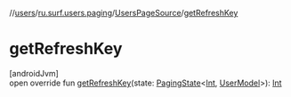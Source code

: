 //[users](../../../index.md)/[ru.surf.users.paging](../index.md)/[UsersPageSource](index.md)/[getRefreshKey](get-refresh-key.md)

# getRefreshKey

[androidJvm]\
open override fun [getRefreshKey](get-refresh-key.md)(state: [PagingState](https://developer.android.com/reference/kotlin/androidx/paging/PagingState.html)&lt;[Int](https://kotlinlang.org/api/latest/jvm/stdlib/kotlin/-int/index.html), [UserModel](../../ru.surf.users.data.models/-user-model/index.md)&gt;): [Int](https://kotlinlang.org/api/latest/jvm/stdlib/kotlin/-int/index.html)
